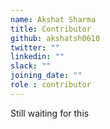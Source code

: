 ```yaml
---
name: Akshat Sharma
title: Contributor
github: akshatsh0610
twitter: ""
linkedin: ""
slack: ""
joining_date: ""
role : contributor
---
```


Still waiting for this
